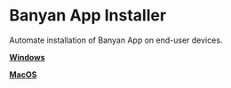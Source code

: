 # Banyan App Installer

Automate installation of Banyan App on end-user devices.

**[Windows](windows)**

**[MacOS](macos)**
